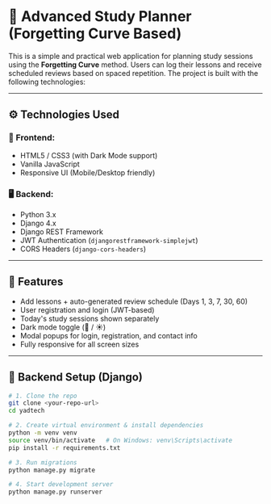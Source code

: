 # 🧠 Advanced Study Planner (Forgetting Curve Based)

This is a simple and practical web application for planning study sessions using the **Forgetting Curve** method. Users can log their lessons and receive scheduled reviews based on spaced repetition. The project is built with the following technologies:

---

## ⚙️ Technologies Used

### 🧩 Frontend:
- HTML5 / CSS3 (with Dark Mode support)
- Vanilla JavaScript
- Responsive UI (Mobile/Desktop friendly)

### 🖥 Backend:
- Python 3.x
- Django 4.x
- Django REST Framework
- JWT Authentication (`djangorestframework-simplejwt`)
- CORS Headers (`django-cors-headers`)

---

## 🚀 Features

- Add lessons + auto-generated review schedule (Days 1, 3, 7, 30, 60)
- User registration and login (JWT-based)
- Today's study sessions shown separately
- Dark mode toggle (🌙 / ☀️)
- Modal popups for login, registration, and contact info
- Fully responsive for all screen sizes

---

## 🔧 Backend Setup (Django)

```bash
# 1. Clone the repo
git clone <your-repo-url>
cd yadtech

# 2. Create virtual environment & install dependencies
python -m venv venv
source venv/bin/activate   # On Windows: venv\Scripts\activate
pip install -r requirements.txt

# 3. Run migrations
python manage.py migrate

# 4. Start development server
python manage.py runserver
```

